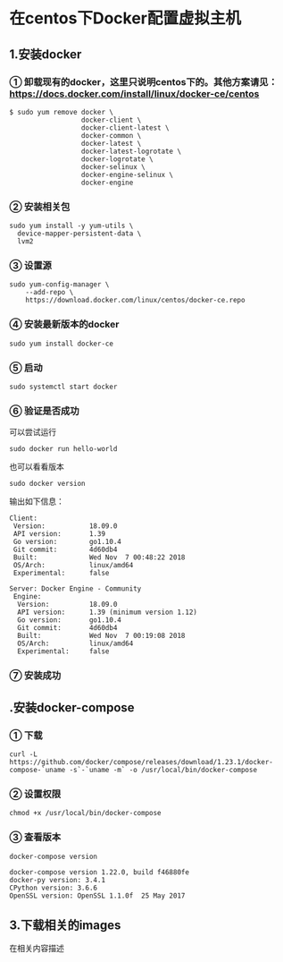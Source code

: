 在centos下Docker配置虚拟主机
====


## 1.安装docker
### ① 卸载现有的docker，这里只说明centos下的。其他方案请见：https://docs.docker.com/install/linux/docker-ce/centos
```shell
$ sudo yum remove docker \
                  docker-client \
                  docker-client-latest \
                  docker-common \
                  docker-latest \
                  docker-latest-logrotate \
                  docker-logrotate \
                  docker-selinux \
                  docker-engine-selinux \
                  docker-engine
```
### ② 安装相关包
```shell
sudo yum install -y yum-utils \
  device-mapper-persistent-data \
  lvm2
```

### ③ 设置源
```shell
sudo yum-config-manager \
    --add-repo \
    https://download.docker.com/linux/centos/docker-ce.repo
```

### ④ 安装最新版本的docker
```shell
sudo yum install docker-ce
```
### ⑤ 启动
```shell
sudo systemctl start docker
```
### ⑥ 验证是否成功

可以尝试运行
```shell
sudo docker run hello-world
```
也可以看看版本
```shell
sudo docker version
```
输出如下信息：
```shell
Client:
 Version:           18.09.0
 API version:       1.39
 Go version:        go1.10.4
 Git commit:        4d60db4
 Built:             Wed Nov  7 00:48:22 2018
 OS/Arch:           linux/amd64
 Experimental:      false

Server: Docker Engine - Community
 Engine:
  Version:          18.09.0
  API version:      1.39 (minimum version 1.12)
  Go version:       go1.10.4
  Git commit:       4d60db4
  Built:            Wed Nov  7 00:19:08 2018
  OS/Arch:          linux/amd64
  Experimental:     false
```
### ⑦ 安装成功



## .安装docker-compose

### ① 下载
```shell
curl -L https://github.com/docker/compose/releases/download/1.23.1/docker-compose-`uname -s`-`uname -m` -o /usr/local/bin/docker-compose
```

### ② 设置权限
```shell
chmod +x /usr/local/bin/docker-compose
```
### ③ 查看版本
```shell
docker-compose version

docker-compose version 1.22.0, build f46880fe
docker-py version: 3.4.1
CPython version: 3.6.6
OpenSSL version: OpenSSL 1.1.0f  25 May 2017
```


## 3.下载相关的images

在相关内容描述
